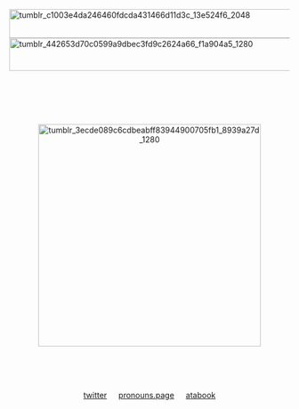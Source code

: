 <img width="1400" height="52" alt="tumblr_c1003e4da246460fdcda431466d11d3c_13e524f6_2048" src="https://github.com/user-attachments/assets/3ed3152e-ed45-42f6-9ef9-2b58c3668fc5" />

<img width="1280" height="59" alt="tumblr_442653d70c0599a9dbec3fd9c2624a66_f1a904a5_1280" src="https://github.com/user-attachments/assets/4e02c79e-3811-4b80-a973-4ec014ab5664" />

<p align="center">⠀⠀⠀⠀⠀⠀⠀⠀⠀⠀⠀⠀⠀⠀⠀⠀⠀⠀⠀⠀⠀⠀⠀⠀⠀⠀⠀⠀⠀⠀⠀⠀⠀⠀⠀⠀⠀⠀⠀⠀⠀⠀⠀⠀⠀⠀⠀⠀⠀⠀⠀⠀⠀⠀⠀⠀⠀⠀⠀⠀⠀⠀⠀⠀⠀⠀⠀⠀⠀⠀⠀⠀⠀⠀⠀⠀⠀⠀⠀⠀⠀⠀⠀⠀⠀⠀⠀⠀⠀⠀⠀⠀⠀⠀⠀⠀⠀⠀⠀⠀⠀⠀⠀⠀⠀⠀⠀⠀⠀⠀⠀⠀⠀⠀⠀⠀⠀⠀⠀⠀⠀⠀⠀⠀⠀⠀⠀⠀⠀⠀⠀⠀⠀⠀⠀⠀⠀⠀⠀⠀⠀⠀⠀⠀⠀⠀⠀⠀⠀⠀⠀⠀⠀⠀⠀⠀⠀⠀⠀⠀⠀⠀⠀⠀⠀⠀⠀⠀⠀⠀⠀⠀

<p align="center"><img width="400" height="400" alt="tumblr_3ecde089c6cdbeabff83944900705fb1_8939a27d_1280" src="https://github.com/user-attachments/assets/5e8cb388-4769-4b87-884b-9d935b454c5c" />



⠀
<p align="center">
<p align="center">
 
　<p align="center">[twitter](https://x.com/catfriin)   [pronouns.page](https://en.pronouns.page/@catfrin)   [atabook](https://angelcrush.atabook.org)

<p align="center">⠀⠀
<p align="center">⠀⠀⠀
<p align="center">⠀⠀⠀⠀

